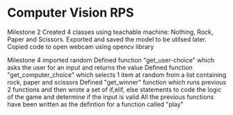 # Computer Vision RPS
Milestone 2 
Created 4 classes using teachable machine: Nothing, Rock, Paper and Scissors. 
Exported and saved the model to be utilsed later.
Copied code to open webcam using opencv library 

Milestone 4 
imported random
Defined function "get_user-choice" which asks the user for an input and returns the value
Defined function "get_computer_choice" which selects 1 item at random from a list containing rock, paper and scissors
Defined "get_winner" function which runs previous 2 functions and then wrote a set of if,elif, else statements to code the logic of the game and determine if the input is valid 
All the previous functions have been written as the defintion for a function called "play" 
